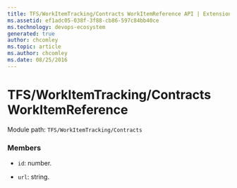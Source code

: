 ```yaml
---
title: TFS/WorkItemTracking/Contracts WorkItemReference API | Extensions for Azure DevOps Services
ms.assetid: ef1adc05-038f-3f88-cb86-597c84bb40ce
ms.technology: devops-ecosystem
generated: true
author: chcomley
ms.topic: article
ms.author: chcomley
ms.date: 08/25/2016
---
```


# TFS/WorkItemTracking/Contracts WorkItemReference

Module path: `TFS/WorkItemTracking/Contracts`

### Members

- `id`: number.

- `url`: string.

